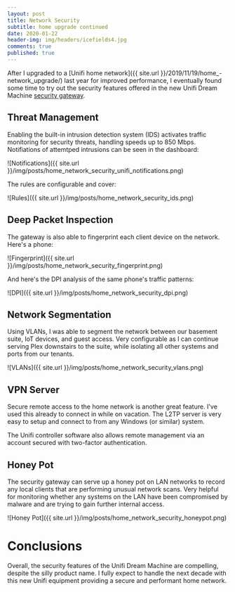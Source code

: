 ```yaml
---
layout: post
title: Network Security
subtitle: home upgrade continued
date: 2020-01-22
header-img: img/headers/icefields4.jpg
comments: true
published: true
---
```


After I upgraded to a [Unifi home network]({{ site.url }}/2019/11/19/home_-network_upgrade/) last year for improved performance, I eventually found some time to try out the security features offered in the new Unifi Dream Machine [security gateway](https://ca.store.ui.com/collections/routing-switching/products/unifi-dream-machine).

## Threat Management

Enabling the built-in intrusion detection system (IDS) activates traffic monitoring for security threats, handling speeds up to 850 Mbps. Notifiations of attemtped intrusions can be seen in the dashboard:

![Notifications]({{ site.url }}/img/posts/home_network_security_unifi_notifications.png)

The rules are configurable and cover:

![Rules]({{ site.url }}/img/posts/home_network_security_ids.png)

## Deep Packet Inspection

The gateway is also able to fingerprint each client device on the network.  Here's a phone:

![Fingerprint]({{ site.url }}/img/posts/home_network_security_fingerprint.png)

And here's the DPI analysis of the same phone's traffic patterns:

![DPI]({{ site.url }}/img/posts/home_network_security_dpi.png)

## Network Segmentation

Using VLANs, I was able to segment the network between our basement suite, IoT devices, and guest access.  Very configurable as I can continue serving Plex downstairs to the suite, while isolating all other systems and ports from our tenants.

![VLANs]({{ site.url }}/img/posts/home_network_security_vlans.png)

## VPN Server

Secure remote access to the home network is another great feature.  I've used this already to connect in while on vacation.  The L2TP server is very easy to setup and connect to from any Windows (or similar) system.

The Unifi controller software also allows remote management via an account secured with two-factor authentication. 

## Honey Pot

The security gateway can serve up a honey pot on LAN networks to record any local clients that are performing unusual network scans.  Very helpful for monitoring whether any systems on the LAN have been compromised by malware and are trying to gain further internal access.

![Honey Pot]({{ site.url }}/img/posts/home_network_security_honeypot.png)

# Conclusions

Overall, the security features of the Unifi Dream Machine are compelling, despite the silly product name.  I fully expect to handle the next decade with this new Unifi equipment providing a secure and performant home network.
